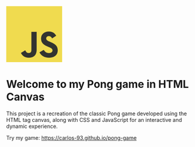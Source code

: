 <img src="https://github.com/Carlos-93/pong-game/blob/main/assets/images/JavaScript.png" width="150">

# Welcome to my Pong game in HTML Canvas

This project is a recreation of the classic Pong game developed using the HTML tag canvas, along with CSS and JavaScript for an interactive and dynamic experience.

Try my game: https://carlos-93.github.io/pong-game
